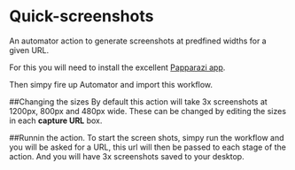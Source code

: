 # Quick-screenshots
An automator action to generate screenshots at predfined widths for a given URL.

For this you will need to install the excellent [Papparazi app](https://derailer.org/paparazzi/).

Then simpy fire up Automator and import this workflow.

##Changing the sizes
By default this action will take 3x screenshots at 1200px, 800px and 480px wide. These can be changed by editing the sizes in each **capture URL** box.

##Runnin the action.
To start the screen shots, simpy run the workflow and you will be asked for a URL, this url will then be passed to each stage of the action. And you will have 3x screenshots saved to your desktop.
